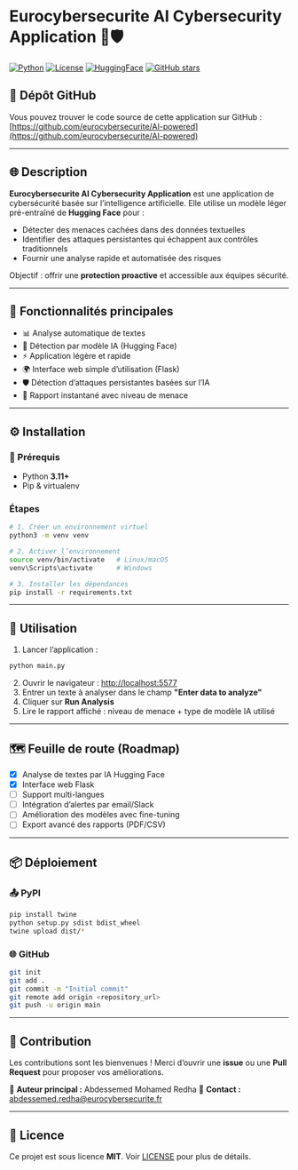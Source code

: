 # Eurocybersecurite AI Cybersecurity Application 🤖🛡️

[![Python](https://img.shields.io/badge/Python-3.11+-blue.svg)](https://www.python.org/)
[![License](https://img.shields.io/badge/License-MIT-green.svg)](LICENSE)
[![HuggingFace](https://img.shields.io/badge/Model-HuggingFace-yellow.svg)](https://huggingface.co/)
[![GitHub stars](https://img.shields.io/github/stars/eurocybersecurite/AI-powered.svg)](https://github.com/eurocybersecurite/AI-powered/stargazers)

## 🔗 Dépôt GitHub

Vous pouvez trouver le code source de cette application sur GitHub : [https://github.com/eurocybersecurite/AI-powered](https://github.com/eurocybersecurite/AI-powered)

---

## 🌐 Description

**Eurocybersecurite AI Cybersecurity Application** est une application de cybersécurité basée sur l’intelligence artificielle.
Elle utilise un modèle léger pré-entraîné de **Hugging Face** pour :

* Détecter des menaces cachées dans des données textuelles
* Identifier des attaques persistantes qui échappent aux contrôles traditionnels
* Fournir une analyse rapide et automatisée des risques

Objectif : offrir une **protection proactive** et accessible aux équipes sécurité.

---

## 🔧 Fonctionnalités principales

* 📊 Analyse automatique de textes
* 🤖 Détection par modèle IA (Hugging Face)
* ⚡ Application légère et rapide
* 🌍 Interface web simple d’utilisation (Flask)
* 🛡️ Détection d’attaques persistantes basées sur l’IA
* 📑 Rapport instantané avec niveau de menace

---

## ⚙️ Installation

### 🔧 Prérequis

* Python **3.11+**
* Pip & virtualenv

### Étapes

```bash
# 1. Créer un environnement virtuel
python3 -m venv venv

# 2. Activer l’environnement
source venv/bin/activate   # Linux/macOS
venv\Scripts\activate      # Windows

# 3. Installer les dépendances
pip install -r requirements.txt
```

---

## 🚀 Utilisation

1. Lancer l’application :

```bash
python main.py
```

2. Ouvrir le navigateur : [http://localhost:5577](http://localhost:5577)
3. Entrer un texte à analyser dans le champ **"Enter data to analyze"**
4. Cliquer sur **Run Analysis**
5. Lire le rapport affiché : niveau de menace + type de modèle IA utilisé

---

## 🗺️ Feuille de route (Roadmap)

* [x] Analyse de textes par IA Hugging Face
* [x] Interface web Flask
* [ ] Support multi-langues
* [ ] Intégration d’alertes par email/Slack
* [ ] Amélioration des modèles avec fine-tuning
* [ ] Export avancé des rapports (PDF/CSV)

---

## 📦 Déploiement

### 📤 PyPI

```bash
pip install twine
python setup.py sdist bdist_wheel
twine upload dist/*
```

### 🌐 GitHub

```bash
git init
git add .
git commit -m "Initial commit"
git remote add origin <repository_url>
git push -u origin main
```

---

## 🤝 Contribution

Les contributions sont les bienvenues !
Merci d’ouvrir une **issue** ou une **Pull Request** pour proposer vos améliorations.

👤 **Auteur principal :** Abdessemed Mohamed Redha
📧 **Contact :** [abdessemed.redha@eurocybersecurite.fr](mailto:abdessemed.mohamed@eurocybersecurite.fr)

---

## 📜 Licence

Ce projet est sous licence **MIT**.
Voir [LICENSE](LICENSE) pour plus de détails.
